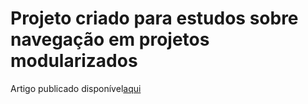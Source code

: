 # Projeto criado para estudos sobre navegação em projetos modularizados

Artigo publicado disponível[aqui](https://dev.to/1jgabriel/utilizando-o-jetpack-navigation-em-projetos-multi-modulos-4eni)

